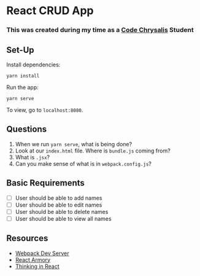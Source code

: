 # React CRUD App
### This was created during my time as a [Code Chrysalis](https://codechrysalis.io) Student

## Set-Up

Install dependencies:

```
yarn install
```

Run the app:

```
yarn serve
```

To view, go to `localhost:8080`.

## Questions

1.  When we run `yarn serve`, what is being done?
1.  Look at our `index.html` file. Where is `bundle.js` coming from?
1.  What is `.jsx`?
1.  Can you make sense of what is in `webpack.config.js`?

## Basic Requirements

* [ ] User should be able to add names
* [ ] User should be able to edit names
* [ ] User should be able to delete names
* [ ] User should be able to view all names

## Resources

* [Webpack Dev Server](https://webpack.github.io/docs/webpack-dev-server.html)
* [React Armory](https://reactarmory.com/guides/learn-react-by-itself)
* [Thinking in React](https://reactjs.org/docs/thinking-in-react.html)
